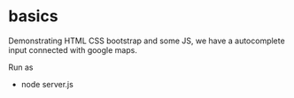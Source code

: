 # basics

Demonstrating HTML CSS bootstrap and some JS, we have a autocomplete input connected with google maps.

Run as 
- node server.js
